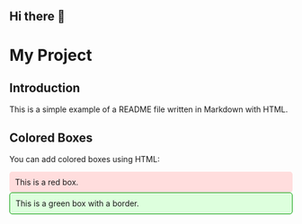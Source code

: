 ## Hi there 👋

<!--
**racheljayyx/racheljayyx** is a ✨ _special_ ✨ repository because its `README.md` (this file) appears on your GitHub profile.

Here are some ideas to get you started:

- 🔭 I’m currently working on ...
- 🌱 I’m currently learning ...
- 👯 I’m looking to collaborate on ...
- 🤔 I’m looking for help with ...
- 💬 Ask me about ...
- 📫 How to reach me: ...
- 😄 Pronouns: ...
- ⚡ Fun fact: ...
-->

# My Project

## Introduction

This is a simple example of a README file written in Markdown with HTML.

## Colored Boxes

You can add colored boxes using HTML:

<div style="background-color:#ffdddd;padding:10px;border-radius:5px;">
  This is a red box.
</div>

<div style="background-color:#ddffdd;border:1px solid #009900;padding:10px;border-radius:5px;">
  This is a green box with a border.
</div>
